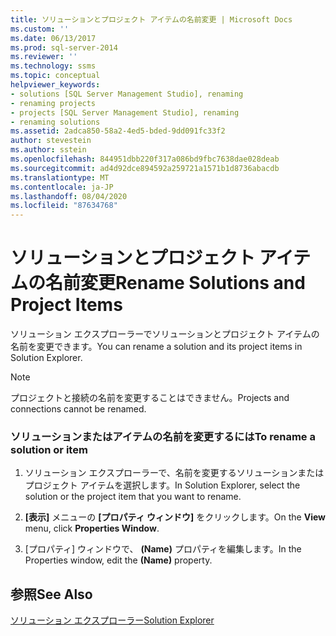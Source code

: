 ```yaml
---
title: ソリューションとプロジェクト アイテムの名前変更 | Microsoft Docs
ms.custom: ''
ms.date: 06/13/2017
ms.prod: sql-server-2014
ms.reviewer: ''
ms.technology: ssms
ms.topic: conceptual
helpviewer_keywords:
- solutions [SQL Server Management Studio], renaming
- renaming projects
- projects [SQL Server Management Studio], renaming
- renaming solutions
ms.assetid: 2adca850-58a2-4ed5-bded-9dd091fc33f2
author: stevestein
ms.author: sstein
ms.openlocfilehash: 844951dbb220f317a086bd9fbc7638dae028deab
ms.sourcegitcommit: ad4d92dce894592a259721a1571b1d8736abacdb
ms.translationtype: MT
ms.contentlocale: ja-JP
ms.lasthandoff: 08/04/2020
ms.locfileid: "87634768"
---
```

# <a name="rename-solutions-and-project-items"></a><span data-ttu-id="02150-102">ソリューションとプロジェクト アイテムの名前変更</span><span class="sxs-lookup"><span data-stu-id="02150-102">Rename Solutions and Project Items</span></span>
  <span data-ttu-id="02150-103">ソリューション エクスプローラーでソリューションとプロジェクト アイテムの名前を変更できます。</span><span class="sxs-lookup"><span data-stu-id="02150-103">You can rename a solution and its project items in Solution Explorer.</span></span>  
  
> [!NOTE]  
>  <span data-ttu-id="02150-104">プロジェクトと接続の名前を変更することはできません。</span><span class="sxs-lookup"><span data-stu-id="02150-104">Projects and connections cannot be renamed.</span></span>  
  
### <a name="to-rename-a-solution-or-item"></a><span data-ttu-id="02150-105">ソリューションまたはアイテムの名前を変更するには</span><span class="sxs-lookup"><span data-stu-id="02150-105">To rename a solution or item</span></span>  
  
1.  <span data-ttu-id="02150-106">ソリューション エクスプローラーで、名前を変更するソリューションまたはプロジェクト アイテムを選択します。</span><span class="sxs-lookup"><span data-stu-id="02150-106">In Solution Explorer, select the solution or the project item that you want to rename.</span></span>  
  
2.  <span data-ttu-id="02150-107">**[表示]** メニューの **[プロパティ ウィンドウ]** をクリックします。</span><span class="sxs-lookup"><span data-stu-id="02150-107">On the **View** menu, click **Properties Window**.</span></span>  
  
3.  <span data-ttu-id="02150-108">[プロパティ] ウィンドウで、 **(Name)** プロパティを編集します。</span><span class="sxs-lookup"><span data-stu-id="02150-108">In the Properties window, edit the **(Name)** property.</span></span>  
  
## <a name="see-also"></a><span data-ttu-id="02150-109">参照</span><span class="sxs-lookup"><span data-stu-id="02150-109">See Also</span></span>  
 [<span data-ttu-id="02150-110">ソリューション エクスプローラー</span><span class="sxs-lookup"><span data-stu-id="02150-110">Solution Explorer</span></span>](solution-explorer.md)  
  
  
